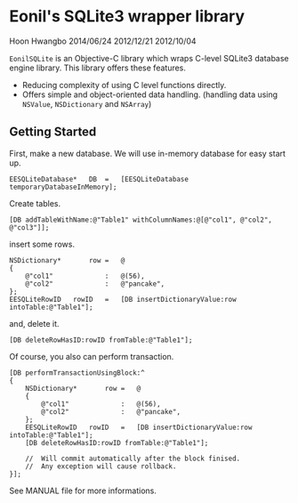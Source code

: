 Eonil's SQLite3 wrapper library
===============================
Hoon Hwangbo
2014/06/24
2012/12/21
2012/10/04











`EonilSQLite` is an Objective-C library which wraps C-level SQLite3 database engine library.
This library offers these features.

-	Reducing complexity of using C level functions directly.
-	Offers simple and object-oriented data handling. (handling data using `NSValue`, `NSDictionary` and `NSArray`)










Getting Started
---------------

First, make a new database. We will use in-memory database for easy start up.

	EESQLiteDatabase*	DB	=	[EESQLiteDatabase temporaryDatabaseInMemory];
	
Create tables.

	[DB addTableWithName:@"Table1" withColumnNames:@[@"col1", @"col2", @"col3"]];
	
insert some rows.

	NSDictionary*		row	=	@
	{
		@"col1"				:	@(56),
		@"col2"				:	@"pancake",
	};
	EESQLiteRowID	rowID	=	[DB insertDictionaryValue:row intoTable:@"Table1"];

and, delete it.

	[DB deleteRowHasID:rowID fromTable:@"Table1"];

Of course, you also can perform transaction.

	[DB performTransactionUsingBlock:^
	{
		NSDictionary*		row	=	@
		{
			@"col1"				:	@(56),
			@"col2"				:	@"pancake",
		};
		EESQLiteRowID	rowID	=	[DB insertDictionaryValue:row intoTable:@"Table1"];
		[DB deleteRowHasID:rowID fromTable:@"Table1"];

		//	Will commit automatically after the block finised.
		//	Any exception will cause rollback.
	}];






See MANUAL file for more informations.
	
	
	
	
	

	
	
	
	
	
	















